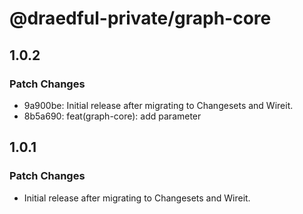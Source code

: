 # @draedful-private/graph-core

## 1.0.2

### Patch Changes

- 9a900be: Initial release after migrating to Changesets and Wireit.
- 8b5a690: feat(graph-core): add parameter

## 1.0.1

### Patch Changes

- Initial release after migrating to Changesets and Wireit.
